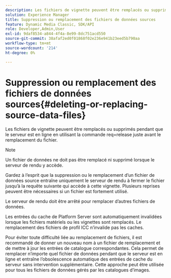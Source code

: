 ```yaml
---
description: Les fichiers de vignette peuvent être remplacés ou supprimés pendant que le serveur est en ligne en utilisant la commande req=release juste avant le remplacement du fichier.
solution: Experience Manager
title: Suppression ou remplacement des fichiers de données sources
feature: Dynamic Media Classic, SDK/API
role: Developer,Admin,User
exl-id: 9daf8534-a844-4f4a-8e99-8dc751acd550
source-git-commit: 38afaf2ed0f01868f02e236e941b23eed5b790aa
workflow-type: tm+mt
source-wordcount: '214'
ht-degree: 0%

---
```


# Suppression ou remplacement des fichiers de données sources{#deleting-or-replacing-source-data-files}

Les fichiers de vignette peuvent être remplacés ou supprimés pendant que le serveur est en ligne en utilisant la commande req=release juste avant le remplacement du fichier.

>[!NOTE]
>
>Un fichier de données ne doit pas être remplacé ni supprimé lorsque le serveur de rendu y accède.

Gardez à l’esprit que la suppression ou le remplacement d’un fichier de données source entraîne uniquement le serveur de rendu à fermer le fichier jusqu’à la requête suivante qui accède à cette vignette. Plusieurs reprises peuvent être nécessaires si un fichier est fortement utilisé.

Le serveur de rendu doit être arrêté pour remplacer d’autres fichiers de données.

Les entrées du cache de Platform Server sont automatiquement invalidées lorsque les fichiers matériels ou les vignettes sont remplacés. Le remplacement des fichiers de profil ICC n’invalide pas les caches.

Pour éviter toute difficulté liée au remplacement de fichiers, il est recommandé de donner un nouveau nom à un fichier de remplacement et de mettre à jour les entrées de catalogue correspondantes. Cela permet de remplacer n’importe quel fichier de données pendant que le serveur est en ligne et entraîne l’obsolescence automatique des entrées de cache du serveur sans intervention supplémentaire. Cette approche peut être utilisée pour tous les fichiers de données gérés par les catalogues d’images.
